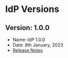 # IdP Versions

## Version: 1.0.0
* Name: IdP 1.0.0
* Date: 8th January, 2023
* [Release Notes](release-notes-1.0.0.md)





